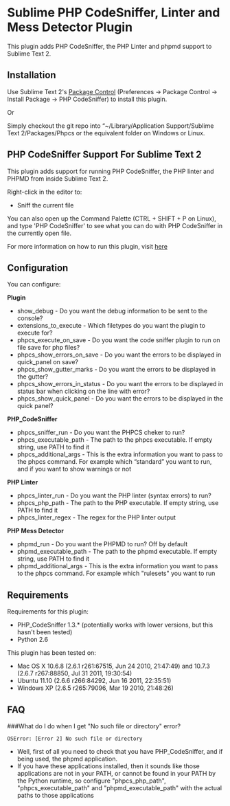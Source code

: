 Sublime PHP CodeSniffer, Linter and Mess Detector Plugin
========================================================

This plugin adds PHP CodeSniffer, the PHP Linter and phpmd support to Sublime Text 2.

Installation
------------

Use Sublime Text 2's [Package Control](http://wbond.net/sublime_packages/package_control) (Preferences -> Package Control -> Install Package -> PHP CodeSniffer) to install this plugin.

Or

Simply checkout the git repo into “~/Library/Application Support/Sublime Text 2/Packages/Phpcs or the equivalent folder on Windows or Linux.


PHP CodeSniffer Support For Sublime Text 2
------------------------------------------

This plugin adds support for running PHP CodeSniffer, the PHP linter and PHPMD from inside Sublime Text 2.

Right-click in the editor to:

* Sniff the current file

You can also open up the Command Palette (CTRL + SHIFT + P on Linux), and type
'PHP CodeSniffer' to see what you can do with PHP CodeSniffer in the currently open file.

For more information on how to run this plugin, visit [here](http://soulbroken.co.uk/code/sublimephpcs)


Configuration
-------------

You can configure:

**Plugin**

* show_debug - Do you want the debug information to be sent to the console?
* extensions_to_execute - Which filetypes do you want the plugin to execute for?
* phpcs_execute_on_save - Do you want the code sniffer plugin to run on file save for php files?
* phpcs_show_errors_on_save - Do you want the errors to be displayed in quick_panel on save?
* phpcs_show_gutter_marks - Do you want the errors to be displayed in the gutter?
* phpcs_show_errors_in_status - Do you want the errors to be displayed in status bar when clicking on the line with error?
* phpcs_show_quick_panel - Do you want the errors to be displayed in the quick panel?

**PHP_CodeSniffer**

* phpcs_sniffer_run - Do you want the PHPCS cheker to run?
* phpcs_executable_path - The path to the phpcs executable. If empty string, use PATH to find it
* phpcs_additional_args - This is the extra information you want to pass to the phpcs command. For example which “standard” you want to run, and if you want to show warnings or not

**PHP Linter**

* phpcs_linter_run - Do you want the PHP linter (syntax errors) to run?
* phpcs_php_path - The path to the PHP executable. If empty string, use PATH to find it
* phpcs_linter_regex - The regex for the PHP linter output

**PHP Mess Detector**

* phpmd_run - Do you want the PHPMD to run? Off by default
* phpmd_executable_path - The path to the phpmd executable. If empty string, use PATH to find it
* phpmd_additional_args - This is the extra information you want to pass to the phpcs command. For example which "rulesets" you want to run


Requirements
------------

Requirements for this plugin:

* PHP_CodeSniffer 1.3.* (potentially works with lower versions, but this hasn't been tested)
* Python 2.6

This plugin has been tested on:

* Mac OS X 10.6.8 (2.6.1 r261:67515, Jun 24 2010, 21:47:49) and 10.7.3 (2.6.7 r267:88850, Jul 31 2011, 19:30:54)
* Ubuntu 11.10 (2.6.6 r266:84292, Jun 16 2011, 22:35:51)
* Windows XP (2.6.5 r265:79096, Mar 19 2010, 21:48:26)


FAQ
---

###What do I do when I get "No such file or directory" error?
```
OSError: [Error 2] No such file or directory
```

* Well, first of all you need to check that you have PHP_CodeSniffer, and if being used, the phpmd application.
* If you have these applications installed, then it sounds like those applications are not in your PATH, or cannot be found in your PATH by the Python runtime, so configure "phpcs_php_path", "phpcs_executable_path" and "phpmd_executable_path" with the actual paths to those applications

